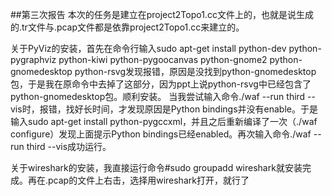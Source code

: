 ##第三次报告
本次的任务是建立在project2Topo1.cc文件上的，也就是说生成的.tr文件与.pcap文件都是依靠project2Topo1.cc来建立的。

关于PyViz的安装，首先在命令行输入sudo apt-get install python-dev python-pygraphviz python-kiwi python-pygoocanvas 
                     python-gnome2 python-gnomedesktop python-rsvg发现报错，原因是没找到python-gnomedesktop包，于是我在原命令中去掉了这部分，因为ppt上说python-rsvg中已经包含了python-gnomedesktop包。顺利安装。
当我尝试输入命令./waf --run third --vis时，报错，找好长时间，才发现原因是Python bindings并没有enable。于是输入sudo apt-get install python-pygccxml，并且之后重新编译了一次（./waf configure）发现上面提示Python bindings已经enabled。再次输入命令./waf --run third --vis成功运行。

关于wireshark的安装，我直接运行命令#sudo groupadd  wireshark就安装完成。再在.pcap的文件上右击，选择用wireshark打开，就行了

